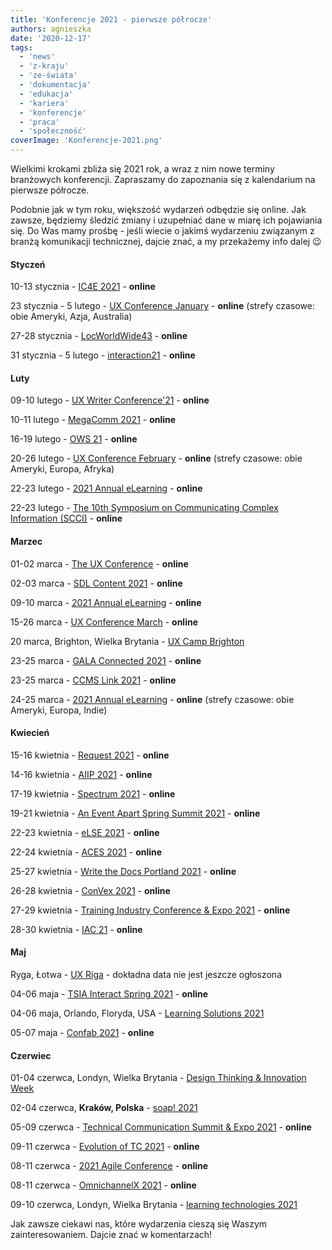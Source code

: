 ```yaml
---
title: 'Konferencje 2021 - pierwsze półrocze'
authors: agnieszka
date: '2020-12-17'
tags:
  - 'news'
  - 'z-kraju'
  - 'ze-świata'
  - 'dokumentacja'
  - 'edukacja'
  - 'kariera'
  - 'konferencje'
  - 'praca'
  - 'społeczność'
coverImage: 'Konferencje-2021.png'
---
```


Wielkimi krokami zbliża się 2021 rok, a wraz z nim nowe terminy branżowych
konferencji. Zapraszamy do zapoznania się z kalendarium na pierwsze półrocze.

<!--truncate-->

Podobnie jak w tym roku, większość wydarzeń odbędzie się online. Jak zawsze,
będziemy śledzić zmiany i uzupełniać dane w miarę ich pojawiania się. Do Was
mamy prośbę - jeśli wiecie o jakimś wydarzeniu związanym z branżą komunikacji
technicznej, dajcie znać, a my przekażemy info dalej 😉

#### Styczeń

10-13 stycznia - [IC4E 2021](http://www.ic4e.net/) - **online**

23 stycznia - 5 lutego -
[UX Conference January](https://www.nngroup.com/training/january/) - **online**
(strefy czasowe: obie Ameryki, Azja, Australia)

27-28 stycznia - [LocWorldWide43](https://locworld.com/) - **online**

31 stycznia - 5 lutego - [interaction21](https://interaction21.ixda.org/) -
**online**

#### Luty

09-10 lutego - [UX Writer Conference'21](https://uxwriterconference.com/) -
**online**

10-11 lutego - [MegaComm 2021](https://megacomm.org/) - **online**

16-19 lutego - [OWS 21](https://www.iaop.org/summit) - **online**

20-26 lutego -
[UX Conference February](https://www.nngroup.com/training/february/) -
**online** (strefy czasowe: obie Ameryki, Europa, Afryka)

22-23 lutego -
[2021 Annual eLearning](https://www.itcnetwork.org/annual-conference-elearning) -
**online**

22-23 lutego -
[The 10th Symposium on Communicating Complex Information (SCCI)](https://scciannual.com/) -
**online**

#### Marzec

01-02 marca - [The UX Conference](https://theuxconf.com/) - **online**

02-03 marca -
[SDL Content 2021](https://community.sdl.com/events-resources/resources/whats-new/c/e/690) -
**online**

09-10 marca -
[2021 Annual eLearning](https://www.itcnetwork.org/annual-conference-elearning) -
**online**

15-26 marca - [UX Conference March](https://www.nngroup.com/ux-conference/) -
**online**

20 marca, Brighton, Wielka Brytania -
[UX Camp Brighton](https://www.uxcampbrighton.org/)

23-25 marca -
[GALA Connected 2021](https://www.gala-global.org/events/events-calendar/gala-connected-2021) -
**online**

23-25 marca - [CCMS Link 2021](https://ccmslink2021.zohobackstage.com/virtual) -
**online**

24-25 marca -
[2021 Annual eLearning](https://www.itcnetwork.org/annual-conference-elearning) -
**online** (strefy czasowe: obie Ameryki, Europa, Indie)

#### Kwiecień

15-16 kwietnia - [Request 2021](https://2020.request.pl/) - **online**

14-16 kwietnia - [AIIP 2021](https://www.aiip.org/conference) - **online**

17-19 kwietnia -
[Spectrum 2021](https://stc-rochester.org/spectrum-conference/) - **online**

19-21 kwietnia -
[An Event Apart Spring Summit 2021](https://aneventapart.com/event/spring-summit-2021) -
**online**

22-23 kwietnia - [eLSE 2021](https://www.elseconference.eu/) - **online**

22-24 kwietnia - [ACES 2021](https://aceseditors.org/conference) - **online**

25-27 kwietnia -
[Write the Docs Portland 2021](https://www.writethedocs.org/conf/portland/2021/) -
**online**

26-28 kwietnia - [ConVex 2021](https://convex.infomanagementcenter.com/) -
**online**

27-29 kwietnia -
[Training Industry Conference & Expo 2021](https://tice.trainingindustry.com/event/4a7b6d02-b77b-410d-a16f-54db9121173e/summary?environment=P2&5S%2CM3%2C4a7b6d02-b77b-410d-a16f-54db9121173e=) -
**online**

28-30 kwietnia - [IAC 21](http://www.theiaconference.com/) - **online**

#### Maj

Ryga, Łotwa - [UX Riga](https://www.uxriga.com/) - dokładna data nie jest
jeszcze ogłoszona

04-06 maja - [TSIA Interact Spring 2021](https://www.tsia.com/conference) -
**online**

04-06 maja, Orlando, Floryda, USA -
[Learning Solutions 2021](https://www.learningsolutionscon.com/)

05-07 maja - [Confab 2021](https://www.confabevents.com/) - **online**

#### Czerwiec

01-04 czerwca, Londyn, Wielka Brytania -
[Design Thinking & Innovation Week](https://futurelondonacademy.co.uk/en/course/design-thinking-and-innovation)

02-04 czerwca, **Kraków, Polska** - [soap! 2021](http://soapconf.com/)

05-09 czerwca -
[Technical Communication Summit & Expo 2021](https://summit.stc.org/) -
**online**

09-11 czerwca - [Evolution of TC 2021](https://evolution-of-tc.com/) -
**online**

08-11 czerwca -
[2021 Agile Conference](https://agile-online.org/conference-2021) - **online**

08-11 czerwca - [OmnichannelX 2021](https://omnichannelx.digital/) - **online**

09-10 czerwca, Londyn, Wielka Brytania -
[learning technologies 2021](https://www.learningtechnologies.co.uk/welcome)

Jak zawsze ciekawi nas, które wydarzenia cieszą się Waszym zainteresowaniem.
Dajcie znać w komentarzach!
